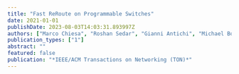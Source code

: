 ```yaml
---
title: "Fast ReRoute on Programmable Switches"
date: 2021-01-01
publishDate: 2023-08-03T14:03:31.893997Z
authors: ["Marco Chiesa", "Roshan Sedar", "Gianni Antichi", "Michael Borokhovich", "Andrzej Kamisinski", "Georgios Nikolaidis", "Stefan Schmid"]
publication_types: ["1"]
abstract: ""
featured: false
publication: "*IEEE/ACM Transactions on Networking (TON)*"
---
```


